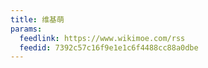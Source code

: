 ```yaml
---
title: 维基萌
params:
  feedlink: https://www.wikimoe.com/rss
  feedid: 7392c57c16f9e1e1c6f4488cc88a0dbe
---
```


